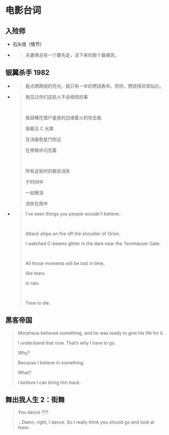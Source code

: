 # 电影台词

## 入殓师

- 石头信（情节）

- > 夫妻俩总有一个要先走，活下来的那个最痛苦。

## 银翼杀手 1982

- > 能点燃两倍的亮光，就只有一半的燃烧寿命。而你，燃烧得非常灿烂。

- > 我见过你们这些人不会相信的事
  >
  >  <br>
  >
  > 我目睹在猎户星座的边缘着火的攻击舰
  >
  > 我看见 C 光束
  >
  > 在汤豪色星门附近
  >
  > 在黑暗中闪亮着
  >
  >   <br>
  >
  > 所有这些时刻都会消失
  >
  > 于时间中
  >
  > 一如眼泪
  >
  > 消失在雨中

- > I've seen things you people wouldn't believe.
  >
  >  <br>
  >
  > Attack ships on fire off the shoulder of Orion.
  >
  > I watched C-beams glitter in the dark near the Tannhäuser Gate.
  >
  >  <br>
  >
  > All those moments will be lost in time,
  >
  > like tears
  >
  > in rain.
  >
  >  <br>
  >
  > Time to die.

## 黑客帝国

> Morpheus believed something, and he was ready to give his life for it.
>
> I understand that now. That’s why I have to go.
>
> Why?
>
> Because I believe in something.
>
> What?
>
> I believe I can bring him back.

## 舞出我人生 2：街舞

> You dance ???
>
> ...Damn, right, I dance. So I really think you should go and look at them.